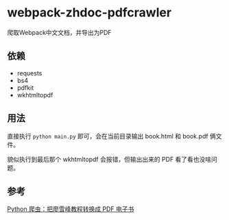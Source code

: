 # webpack-zhdoc-pdfcrawler

爬取Webpack中文文档，并导出为PDF

## 依赖

- requests
- bs4
- pdfkit
- wkhtmltopdf

## 用法

直接执行 `python main.py` 即可，会在当前目录输出 book.html 和 book.pdf 俩文件。

貌似执行到最后那个 wkhtmltopdf 会报错，但输出出来的 PDF 看了看也没啥问题。

## 参考

[Python 爬虫：把廖雪峰教程转换成 PDF 电子书](https://foofish.net/python-crawler-html2pdf.html)
